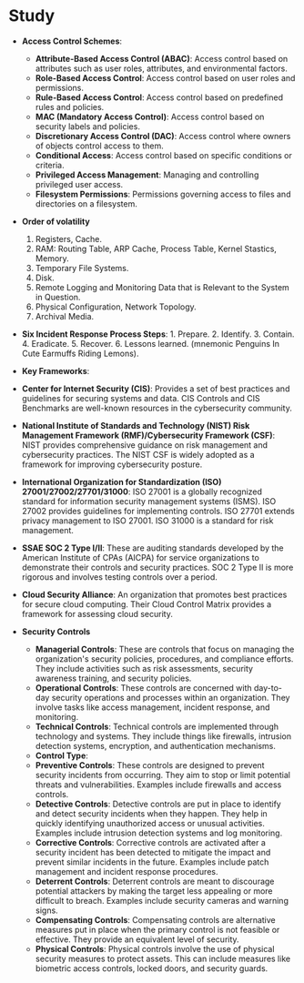 # Study

- **Access Control Schemes**:

  - **Attribute-Based Access Control (ABAC)**: Access control based on attributes such as user roles, attributes, and environmental factors.
  - **Role-Based Access Control**: Access control based on user roles and permissions.
  - **Rule-Based Access Control**: Access control based on predefined rules and policies.
  - **MAC (Mandatory Access Control)**: Access control based on security labels and policies.
  - **Discretionary Access Control (DAC)**: Access control where owners of objects control access to them.
  - **Conditional Access**: Access control based on specific conditions or criteria.
  - **Privileged Access Management**: Managing and controlling privileged user access.
  - **Filesystem Permissions**: Permissions governing access to files and directories on a filesystem.

- **Order of volatility**

  1. Registers, Cache.
  2. RAM: Routing Table, ARP Cache, Process Table, Kernel Stastics, Memory.
  3. Temporary File Systems.
  4. Disk.
  5. Remote Logging and Monitoring Data that is Relevant to the System in Question.
  6. Physical Configuration, Network Topology.
  7. Archival Media.

- **Six Incident Response Process Steps**: 1. Prepare. 2. Identify. 3. Contain. 4. Eradicate. 5. Recover. 6. Lessons learned. (mnemonic Penguins In Cute Earmuffs Riding Lemons).

- **Key Frameworks**:
- **Center for Internet Security (CIS)**: Provides a set of best practices and guidelines for securing systems and data. CIS Controls and CIS Benchmarks are well-known resources in the cybersecurity community.
- **National Institute of Standards and Technology (NIST) Risk Management Framework (RMF)/Cybersecurity Framework (CSF)**: NIST provides comprehensive guidance on risk management and cybersecurity practices. The NIST CSF is widely adopted as a framework for improving cybersecurity posture.
- **International Organization for Standardization (ISO) 27001/27002/27701/31000**: ISO 27001 is a globally recognized standard for information security management systems (ISMS). ISO 27002 provides guidelines for implementing controls. ISO 27701 extends privacy management to ISO 27001. ISO 31000 is a standard for risk management.
- **SSAE SOC 2 Type I/II**: These are auditing standards developed by the American Institute of CPAs (AICPA) for service organizations to demonstrate their controls and security practices. SOC 2 Type II is more rigorous and involves testing controls over a period.
- **Cloud Security Alliance**: An organization that promotes best practices for secure cloud computing. Their Cloud Control Matrix provides a framework for assessing cloud security.

- **Security Controls**
  - **Managerial Controls**: These are controls that focus on managing the organization's security policies, procedures, and compliance efforts. They include activities such as risk assessments, security awareness training, and security policies.
  - **Operational Controls**: These controls are concerned with day-to-day security operations and processes within an organization. They involve tasks like access management, incident response, and monitoring.
  - **Technical Controls**: Technical controls are implemented through technology and systems. They include things like firewalls, intrusion detection systems, encryption, and authentication mechanisms.
  - **Control Type**:
  - **Preventive Controls**: These controls are designed to prevent security incidents from occurring. They aim to stop or limit potential threats and vulnerabilities. Examples include firewalls and access controls.
  - **Detective Controls**: Detective controls are put in place to identify and detect security incidents when they happen. They help in quickly identifying unauthorized access or unusual activities. Examples include intrusion detection systems and log monitoring.
  - **Corrective Controls**: Corrective controls are activated after a security incident has been detected to mitigate the impact and prevent similar incidents in the future. Examples include patch management and incident response procedures.
  - **Deterrent Controls**: Deterrent controls are meant to discourage potential attackers by making the target less appealing or more difficult to breach. Examples include security cameras and warning signs.
  - **Compensating Controls**: Compensating controls are alternative measures put in place when the primary control is not feasible or effective. They provide an equivalent level of security.
  - **Physical Controls**: Physical controls involve the use of physical security measures to protect assets. This can include measures like biometric access controls, locked doors, and security guards.
